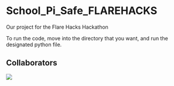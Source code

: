 # School_Pi_Safe_FLAREHACKS
Our project for the Flare Hacks Hackathon


To run the code, move into the directory that you want, and run the designated python file.

## Collaborators
<a href="https://github.com/srinisriram/School_Pi_Safe_FLAREHACKS/graphs/contributors">
  <img src="https://contrib.rocks/image?repo=srinisriram/School_Pi_Safe_FLAREHACKS" />
</a>
